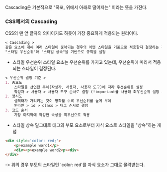 Cascading은 기본적으로 "폭포, 위에서 아래로 떨어지는" 이라는 뜻을 가진다.

### CSS에서의 Cascading
CSS의 맨 앞 글자의 의미이기도 하듯이 가장 중요하게 적용되는 원리이다.
```markdown
< Cascading >
같은 요소에 대해 여러 스타일이 중복되는 경우의 어떤 스타일을 기준으로 적용할지 결정하는 규칙
"스타일 우선순위"와 "스타일 상속"을 기반으로 규칙을 설정
```

- 스타일 우선순위
스타일 요소는 우선순위를 가지고 있는데, 우선순위에 따라서 적용되는 스타일이 결정된다.
```markdown
< 우선순위 결정 기준 >
1. 중요도
	스타일을 선언한 주체(작성자, 사용자, 사용자 도구)에 따라 우선순위를 설정 
	작성자 > 사용자 > 사용자 도구 순서로 결정 (!important를 사용해 최우선순위 설정 가능)
2. 명시도
	셀렉터가 가리키는 것이 명확할 수록 우선순위를 높게 부여
	인라인 > id > class > 태그 순서로 결정
3. 코드 순서
	가장 마지막에 작성한 속성을 최우선으로 적용
```

- 스타일 상속
말그대로 태그의 부모 요소로부터 자식 요소로 스타일을 "상속"하는 개념
```html
<div style='color: red;'>
	<p>example word1</p>
	<div><p>example word2<p><div>
</div>
```
-> 위의 경우 부모의 스타일인 'color: red'를 자식 요소가 그대로 물려받는다.